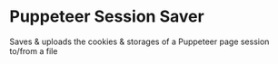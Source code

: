 # Puppeteer Session Saver
Saves & uploads the cookies & storages of a Puppeteer page session to/from a file